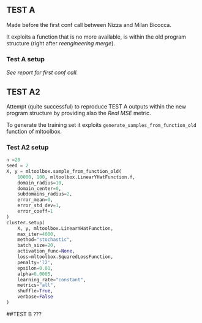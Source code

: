 ## TEST A
Made before the first conf call between Nizza and Milan Bicocca.

It exploits a function that is no more available, is within the old program structure (right after _reengineering merge_).

### Test A setup
_See report for first conf call._

 
## TEST A2
Attempt (quite successful) to reproduce TEST A outputs within the new program structure by providing also the _Real MSE_ metric.

To generate the training set it exploits `generate_samples_from_function_old` function of mltoolbox.

### Test A2 setup

```python
n =20
seed = 2
X, y = mltoolbox.sample_from_function_old(
    10000, 100, mltoolbox.LinearYHatFunction.f,
    domain_radius=10,
    domain_center=0,
    subdomains_radius=2,
    error_mean=0,
    error_std_dev=1,
    error_coeff=1
)
cluster.setup(
    X, y, mltoolbox.LinearYHatFunction,
    max_iter=4000,
    method="stochastic",
    batch_size=20,
    activation_func=None,
    loss=mltoolbox.SquaredLossFunction,
    penalty='l2',
    epsilon=0.01,
    alpha=0.0005,
    learning_rate="constant",
    metrics="all",
    shuffle=True,
    verbose=False
)
```

##TEST B
???
